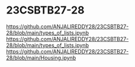 # 23CSBTB27-28
https://github.com/ANJALIREDDY28/23CSBTB27-28/blob/main/types_of_lists.ipynb
https://github.com/ANJALIREDDY28/23CSBTB27-28/blob/main/types_of_lists.ipynb
https://github.com/ANJALIREDDY28/23CSBTB27-28/blob/main/Housing.ipynb
